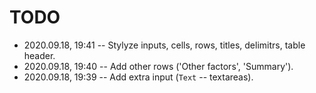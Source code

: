 <!--
 @changed 2020.09.18, 19:42
-->

# TODO

- 2020.09.18, 19:41 -- Stylyze inputs, cells, rows, titles, delimitrs, table header.
- 2020.09.18, 19:40 -- Add other rows ('Other factors', 'Summary').
- 2020.09.18, 19:39 -- Add extra input (`Text` -- textareas).
